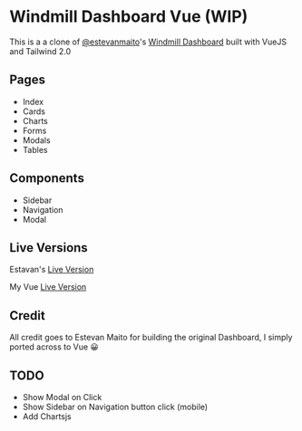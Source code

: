 # Windmill Dashboard Vue (WIP)

This is a a clone of [@estevanmaito](https://github.com/estevanmaito)'s [Windmill Dashboard](https://github.com/estevanmaito/windmill-dashboard) built with VueJS and Tailwind 2.0

## Pages

- Index
- Cards
- Charts
- Forms
- Modals
- Tables

## Components

- Sidebar
- Navigation
- Modal

## Live Versions

Estavan's [Live Version](https://windmillui.com/dashboard-html)

My Vue [Live Version](https://vue-windmill-dashboard.netlify.app/)

## Credit

All credit goes to Estevan Maito for building the original Dashboard, I simply ported across to Vue 😀

## TODO

- Show Modal on Click
- Show Sidebar on Navigation button click (mobile)
- Add Chartsjs
